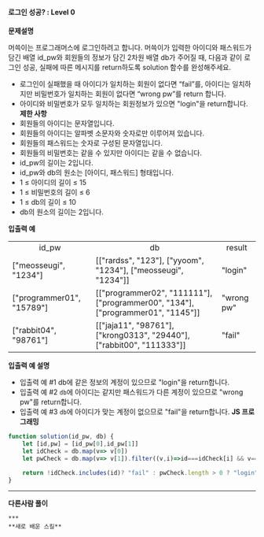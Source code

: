 #### 로그인 성공? : Level 0 

**문제설명** <br>

머쓱이는 프로그래머스에 로그인하려고 합니다. 머쓱이가 입력한 아이디와 패스워드가 담긴 배열 id_pw와 회원들의 정보가 담긴 2차원 배열 db가 주어질 때, 다음과 같이 로그인 성공, 실패에 따른 메시지를 return하도록 solution 함수를 완성해주세요.
- 로그인이 실패했을 때 아이디가 일치하는 회원이 없다면 “fail”를, 아이디는 일치하지만 비밀번호가 일치하는 회원이 없다면 “wrong pw”를 return 합니다.
- 아이디와 비밀번호가 모두 일치하는 회원정보가 있으면 "login"을 return합니다.
**제한 사항** <br>
 - 회원들의 아이디는 문자열입니다.
 - 회원들의 아이디는 알파벳 소문자와 숫자로만 이루어져 있습니다.
 - 회원들의 패스워드는 숫자로 구성된 문자열입니다.
 - 회원들의 비밀번호는 같을 수 있지만 아이디는 같을 수 없습니다.
 - id_pw의 길이는 2입니다.
 - id_pw와 db의 원소는 [아이디, 패스워드] 형태입니다.
 - 1 ≤ 아이디의 길이 ≤ 15
 - 1 ≤ 비밀번호의 길이 ≤ 6
 - 1 ≤ db의 길이 ≤ 10
 - db의 원소의 길이는 2입니다.
 
**입출력 예** <br>
<table>
<tr>
    <td colspan="1" align="center">id_pw</td>
    <td colspan="1" align="center">db</td>
<td colspan="1" align="center">result</td>
</tr>
<tr>
    <td colspan="1">["meosseugi", "1234"]</td>
    <td colspan="1">[["rardss", "123"], ["yyoom", "1234"], ["meosseugi", "1234"]]</td>
    <td colspan="1">"login"</td>
</tr>
<tr>
    <td colspan="1">["programmer01", "15789"]</td>
    <td colspan="1">[["programmer02", "111111"], ["programmer00", "134"], ["programmer01", "1145"]]</td>
    <td colspan="1">"wrong pw"</td>
</tr>
<tr>
    <td colspan="1">["rabbit04", "98761"]</td>
    <td colspan="1">[["jaja11", "98761"], ["krong0313", "29440"], ["rabbit00", "111333"]]</td>
    <td colspan="1">"fail"</td>
</tr>
</table>

**입출력 예 설명** <br>

- 입출력 예 #1
  db에 같은 정보의 계정이 있으므로 "login"을 return합니다.
- 입출력 예 #2
  `db`에 아이디는 같지만 패스워드가 다른 계정이 있으므로 "wrong pw"를 return합니다.
- 입출력 예 #3
  `db`에 아이디가 맞는 계정이 없으므로 "fail"을 return합니다.
**JS 프로그래밍**
```javascript
function solution(id_pw, db) {
    let [id,pw] = [id_pw[0],id_pw[1]]
    let idCheck = db.map(v=> v[0])
    let pwCheck = db.map(v=> v[1]).filter((v,i)=>id===idCheck[i] && v===pw)

    return !idCheck.includes(id)? "fail" : pwCheck.length > 0 ? "login" : "wrong pw"
}
```
***
**다른사람 풀이**
```
***
**새로 배운 스킬**





